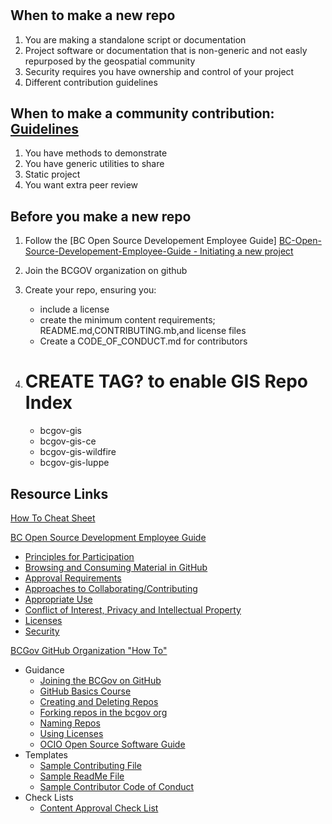 # 

## When to make a new repo
1. You are making a standalone script or documentation
2. Project software or documentation that is non-generic and not easly repurposed by the geospatial community 
3. Security requires you have ownership and control of your project
4. Different contribution guidelines

## When to make a community contribution: [Guidelines]()
1. You have methods to demonstrate
2. You have generic utilities to share
3. Static project
4. You want extra peer review

## Before you make a new repo

1. Follow the [BC Open Source Developement Employee Guide] 
[BC-Open-Source-Developement-Employee-Guide - Initiating a new project](https://github.com/bcgov/BC-Policy-Framework-For-GitHub/blob/master/BC-Open-Source-Development-Employee-Guide/Collaborating-Contributing.md)
2. Join the BCGOV organization on github

3. Create your repo, ensuring you:
    - include a license
    - create the minimum content requirements; README.md,CONTRIBUTING.mb,and license files
    - Create a CODE_OF_CONDUCT.md for contributors

4. # CREATE TAG? to enable GIS Repo Index
    - bcgov-gis
    - bcgov-gis-ce
    - bcgov-gis-wildfire
    - bcgov-gis-luppe


## Resource Links
[How To Cheat Sheet](https://github.com/bcgov/BC-Policy-Framework-For-GitHub/blob/master/BC-Gov-Org-HowTo/Cheatsheet.md)

[BC Open Source Development Employee Guide](https://github.com/bcgov/BC-Policy-Framework-For-GitHub/tree/master/BC-Open-Source-Development-Employee-Guide)
- [Principles for Participation](Principles.md)
- [Browsing and Consuming Material in GitHub](browsing-consuming.md)
- [Approval Requirements](Content-Approval-Checklist.md)
- [Approaches to Collaborating/Contributing](Collaborating-Contributing.md)
- [Appropriate Use](appropriate-use.md)
- [Conflict of Interest, Privacy and Intellectual Property](COI-Priv-IP.md)
- [Licenses](Licenses.md)
- [Security](Security.md)

[BCGov GitHub Organization "How To"](https://github.com/bcgov/BC-Policy-Framework-For-GitHub/tree/master/BC-Gov-Org-HowTo)
- Guidance
    - [Joining the BCGov on GitHub](Joining-the-BCGov-on-GitHub.md )
    - [GitHub Basics Course](https://github.com/blog/2245-are-you-new-around-here-introducing-an-on-demand-course-in-github-basics)
    - [Creating and Deleting Repos](Creating-Repos.md)
    - [Forking repos in the bcgov org](Forking-Repos.md)
    - [Naming Repos](Naming-Repos.md)
    - [Using Licenses](using-licenses.md)
    - [OCIO Open Source Software Guide](/ref-docs/96184_Open_Source_Guideline.pdf)
- Templates
	- [Sample Contributing File](SAMPLE-CONTRIBUTING.md)
	- [Sample ReadMe File](SAMPLE-README.md)
    - [Sample Contributor Code of Conduct](SAMPLE-CODE_OF_CONDUCT.md)
- Check Lists
	- [Content Approval Check List](/ref-docs/Open-Content-Assessment-Checklist.pdf)


[]()
[]()
[]()
[]()